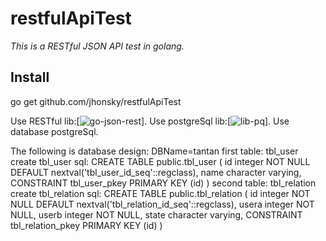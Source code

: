 # restfulApiTest

*This is a RESTful JSON API test in golang.*

## Install
go get github.com/jhonsky/restfulApiTest

Use RESTful lib:[![go-json-rest](https://github.com/ant0ine/go-json-rest.git)].
Use postgreSql lib:[![lib-pq](https://github.com/lib/pq.git)].
Use database postgreSql.

The following is database design:
DBName=tantan
first table: tbl_user
create tbl_user sql:
CREATE TABLE public.tbl_user
(
  id integer NOT NULL DEFAULT nextval('tbl_user_id_seq'::regclass),
  name character varying,
  CONSTRAINT tbl_user_pkey PRIMARY KEY (id)
)
second table: tbl_relation
create tbl_relation sql:
CREATE TABLE public.tbl_relation
(
  id integer NOT NULL DEFAULT nextval('tbl_relation_id_seq'::regclass),
  usera integer NOT NULL,
  userb integer NOT NULL,
  state character varying,
  CONSTRAINT tbl_relation_pkey PRIMARY KEY (id)
)